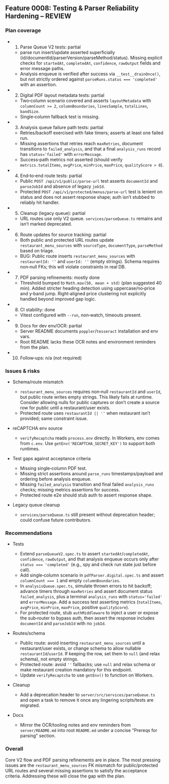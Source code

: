 ## Feature 0008: Testing & Parser Reliability Hardening – REVIEW

### Plan coverage

- 1) Parse Queue V2 tests: partial
  - parse run insert/update asserted superficially (id/documentId/parserVersion/parseMethod/status). Missing explicit checks for `startedAt`, `completedAt`, `confidence`, `rawOutput` fields and error message paths.
  - Analysis enqueue is verified after success via `__test__drainOnce()`, but not strictly ordered against `parseRuns.status === 'completed'` with an assertion.

- 2) Digital PDF layout metadata tests: partial
  - Two‑column scenario covered and asserts `layoutMetadata` with `columnCount >= 2`, `columnBoundaries`, `linesSample`, `totalLines`, `bandSize`.
  - Single‑column fallback test is missing.

- 3) Analysis queue failure path tests: partial
  - Retries/backoff exercised with fake timers; asserts at least one failed run.
  - Missing assertions that retries reach `maxRetries`, document transitions to `failed_analysis`, and that a final `analysis_runs` record has `status='failed'` with `errorMessage`.
  - Success‑path metrics not asserted (should verify `metrics.totalItems`, `avgPrice`, `minPrice`, `maxPrice`, `qualityScore > 0`).

- 4) End‑to‑end route tests: partial
  - Public `POST /api/v1/public/parse-url` test asserts `documentId` and `parseJobId` and absence of legacy `jobId`.
  - Protected `POST /api/v1/protected/menus/parse-url` test is lenient on status and does not assert response shape; auth isn’t stubbed to reliably hit handler.

- 5) Cleanup (legacy queue): partial
  - URL routes use only V2 queue. `services/parseQueue.ts` remains and isn’t marked deprecated.

- 6) Route updates for source tracking: partial
  - Both public and protected URL routes update `restaurant_menu_sources` with `sourceType`, `documentType`, `parseMethod` based on triage.
  - BUG: Public route inserts `restaurant_menu_sources` with `restaurantId: ''` and `userId: ''` (empty strings). Schema requires non‑null FKs; this will violate constraints in real DB.

- 7) PDF parsing refinements: mostly done
  - Threshold bumped to `Math.max(50, mean + std)` (plan suggested 40 min). Added stricter heading detection using uppercase/no‑price and y‑band jump. Right‑aligned price clustering not explicitly handled beyond improved gap logic.

- 8) CI stability: done
  - Vitest configured with `--run`, non‑watch, timeouts present.

- 9) Docs for dev env/OCR: partial
  - Server README documents `poppler`/`tesseract` installation and env vars.
  - Root README lacks these OCR notes and environment reminders from the plan.

- 10) Follow‑ups: n/a (not required)

### Issues & risks

- Schema/route mismatch
  - `restaurant_menu_sources` requires non‑null `restaurantId` and `userId`, but public route writes empty strings. This likely fails at runtime. Consider allowing nulls for public captures or don’t create a source row for public until a restaurant/user exists.
  - Protected route uses `restaurantId || ''` when restaurant isn’t provided; same constraint issue.

- reCAPTCHA env source
  - `verifyRecaptcha` reads `process.env` directly. In Workers, env comes from `c.env`. Use `getEnv('RECAPTCHA_SECRET_KEY')` to support both runtimes.

- Test gaps against acceptance criteria
  - Missing single‑column PDF test.
  - Missing strict assertions around `parse_runs` timestamps/payload and ordering before analysis enqueue.
  - Missing `failed_analysis` transition and final failed `analysis_runs` checks; missing metrics assertions for success.
  - Protected route e2e should stub auth to assert response shape.

- Legacy queue cleanup
  - `services/parseQueue.ts` still present without deprecation header; could confuse future contributors.

### Recommendations

- Tests
  - Extend `parseQueueV2.spec.ts` to assert `startedAt`/`completedAt`, `confidence`, `rawOutput`, and that analysis enqueue occurs only after `status === 'completed'` (e.g., spy and check run state just before call).
  - Add single‑column scenario in `pdfParser.digital.spec.ts` and assert `columnCount === 1` and empty `columnBoundaries`.
  - In `analysisQueue.spec.ts`, simulate thrown errors to hit backoff; advance timers through `maxRetries` and assert document status `failed_analysis`, plus a terminal `analysis_runs` with `status='failed'` and `errorMessage`. Add a success test asserting metrics (`totalItems`, `avgPrice`, `minPrice`, `maxPrice`, positive `qualityScore`).
  - For protected route, stub `authMiddleware` to inject a user or expose the sub‑router to bypass auth, then assert the response includes `documentId` and `parseJobId` with no `jobId`.

- Routes/schema
  - Public route: avoid inserting `restaurant_menu_sources` until a restaurant/user exists, or change schema to allow nullable `restaurantId`/`userId`. If keeping the row, set them to `null` (and relax schema), not empty strings.
  - Protected route: avoid `''` fallbacks; use `null` and relax schema or make restaurant creation mandatory for this endpoint.
  - Update `verifyRecaptcha` to use `getEnv()` to function on Workers.

- Cleanup
  - Add a deprecation header to `server/src/services/parseQueue.ts` and open a task to remove it once any lingering scripts/tests are migrated.

- Docs
  - Mirror the OCR/tooling notes and env reminders from `server/README.md` into root `README.md` under a concise "Prereqs for parsing" section.

### Overall

Core V2 flow and PDF parsing refinements are in place. The most pressing issues are the `restaurant_menu_sources` FK mismatch for public/protected URL routes and several missing assertions to satisfy the acceptance criteria. Addressing these will close the gap with the plan.


